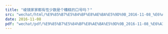 ```yaml
---
title: "棱镜家家都有性少数是个糟糕的口号吗？"
src: "wechat/html/%E9%85%B7%E5%84%BF%E8%AE%BA%E5%9D%9B_2016-11-08_%E6%A3%B1%E9%95%9C%E5%AE%B6%E5%AE%B6%E9%83%BD%E6%9C%89%E6%80%A7%E5%B0%91%E6%95%B0%E6%98%AF%E4%B8%AA%E7%B3%9F%E7%B3%95%E7%9A%84%E5%8F%A3%E5%8F%B7%E5%90%97%EF%BC%9F.html"
date: 2016-11-08
pdf: "wechat/pdf/%E9%85%B7%E5%84%BF%E8%AE%BA%E5%9D%9B_2016-11-08_%E6%A3%B1%E9%95%9C%E5%AE%B6%E5%AE%B6%E9%83%BD%E6%9C%89%E6%80%A7%E5%B0%91%E6%95%B0%E6%98%AF%E4%B8%AA%E7%B3%9F%E7%B3%95%E7%9A%84%E5%8F%A3%E5%8F%B7%E5%90%97%EF%BC%9F.pdf"
---
```

